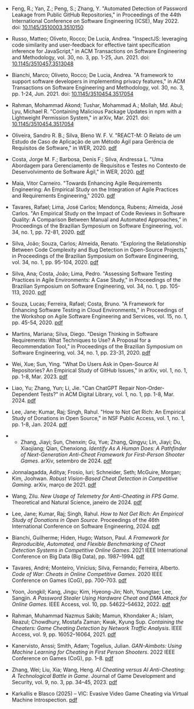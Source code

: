 * Feng, R.; Yan, Z.; Peng, S.; Zhang, Y. "Automated Detection of Password Leakage from Public GitHub Repositories," in Proceedings of the 44th International Conference on Software Engineering (ICSE), May 2022. doi: [10.1145/3510003.3510150](https://doi.org/10.1145/3510003.3510150)

* Russo, Matteo; Oliveto, Rocco; De Lucia, Andrea. "InspectJS: leveraging code similarity and user-feedback for effective taint specification inference for JavaScript," in ACM Transactions on Software Engineering and Methodology, vol. 30, no. 3, pp. 1-25, Jun. 2021. doi: [10.1145/3510457.3513048](https://doi.org/10.1145/3510457.3513048)

* Bianchi, Marco; Oliveto, Rocco; De Lucia, Andrea. "A framework to support software developers in implementing privacy features," in ACM Transactions on Software Engineering and Methodology, vol. 30, no. 3, pp. 1-24, Jun. 2021. doi: [10.1145/3510454.3517054](https://doi.org/10.1145/3510454.3517054)

* Rahman, Mohammad Akond; Tushar, Mohammad A.; Mollah, Md. Abul; Lyu, Michael R. "Containing Malicious Package Updates in npm with a Lightweight Permission System," in arXiv, Mar. 2021. doi: [10.1145/3510454.3517054](https://arxiv.org/pdf/2103.05769.pdf)

* Oliveira, Sandro R. B.; Silva, Bleno W. F. V. "REACT-M: O Relato de um Estudo de Caso de Aplicação de um Método Ágil para Gerência de Requisitos de Software," in WER, 2020. [pdf](https://www.inf.puc-rio.br/wer/WERpapers/artigos/artigos_WER20/10_WER_2020_paper_18.pdf)

* Costa, Jorge M. F.; Barbosa, Denis F.; Silva, Andressa L. "Uma Abordagem para Gerenciamento de Requisitos e Testes no Contexto de Desenvolvimento de Software Ágil," in WER, 2020. [pdf](http://wer.inf.puc-rio.br/WERpapers/artigos/artigos_WER20/03_WER_2020_paper_9.pdf)

* Maia, Vitor Carneiro. "Towards Enhancing Agile Requirements Engineering: An Empirical Study on the Integration of Agile Practices and Requirements Engineering," 2020. [pdf](https://pantheon.ufrj.br/bitstream/11422/14044/1/VitorCarneiroMaia.pdf)

* Tavares, Rafael; Lima, José Carlos; Mendonça, Rubens; Almeida, José Carlos. "An Empirical Study on the Impact of Code Reviews in Software Quality: A Comparison Between Manual and Automated Approaches," in Proceedings of the Brazilian Symposium on Software Engineering, vol. 34, no. 1, pp. 72-81, 2020. [pdf](https://sol.sbc.org.br/index.php/vem/article/view/30278/30084)

* Silva, João; Souza, Carlos; Almeida, Renato. "Exploring the Relationship Between Code Complexity and Bug Detection in Open-Source Projects," in Proceedings of the Brazilian Symposium on Software Engineering, vol. 34, no. 1, pp. 95-104, 2020. [pdf](https://sol.sbc.org.br/index.php/vem/article/view/30284/30090)

* Silva, Ana; Costa, João; Lima, Pedro. "Assessing Software Testing Practices in Agile Environments: A Case Study," in Proceedings of the Brazilian Symposium on Software Engineering, vol. 34, no. 1, pp. 105-113, 2020. [pdf](https://sol.sbc.org.br/index.php/vem/article/view/30288/30094)

* Souza, Lucas; Ferreira, Rafael; Costa, Bruno. "A Framework for Enhancing Software Testing in Cloud Environments," in Proceedings of the Workshop on Agile Software Engineering and Services, vol. 15, no. 1, pp. 45-54, 2020. [pdf](https://sol.sbc.org.br/index.php/washes/article/view/15885/15726)

* Martins, Mariana; Silva, Diego. "Design Thinking in Software Requirements: What Techniques to Use? A Proposal for a Recommendation Tool," in Proceedings of the Brazilian Symposium on Software Engineering, vol. 34, no. 1, pp. 23-31, 2020. [pdf](https://repositorio.pucrs.br/dspace/bitstream/10923/20445/2/Design_Thinking_in_Software_Requirements_What_Techniques_to_Use_A_Proposal_for_a_Recommendation_Tool.pdf)

* Wei, Xue; Sun, Ying. "What Do Users Ask in Open-Source AI Repositories? An Empirical Study of GitHub Issues," in arXiv, vol. 1, no. 1, pp. 1-8, Mar. 2023. [pdf](https://arxiv.org/pdf/2303.09795)

* Liao, Yu; Zhang, Yun; Li, Jie. "Can ChatGPT Repair Non-Order-Dependent Tests?" in ACM Digital Library, vol. 1, no. 1, pp. 1-8, Mar. 2024. [pdf](https://dl.acm.org/doi/pdf/10.1145/3643656.3643900)

* Lee, Jane; Kumar, Raj; Singh, Rahul. "How to Not Get Rich: An Empirical Study of Donations in Open Source," in NSF Public Access, vol. 1, no. 1, pp. 1-8, Jan. 2024. [pdf](https://par.nsf.gov/servlets/purl/10190350)

* - Zhang, Jiayi; Sun, Chenxin; Gu, Yue; Zhang, Qingyu; Lin, Jiayi; Du, Xiaojiang; Qian, Chenxiong. *Identify As A Human Does: A Pathfinder of Next-Generation Anti-Cheat Framework for First-Person Shooter Games*. arXiv, setembro de 2024. [pdf](https://arxiv.org/pdf/2309.04662)

* Jonnalagadda, Aditya; Frosio, Iuri; Schneider, Seth; McGuire, Morgan; Kim, Joohwan. *Robust Vision-Based Cheat Detection in Competitive Gaming*. arXiv, março de 2021. [pdf](https://arxiv.org/pdf/2103.10511)

* Wang, Zilu. *New Usage of Telemetry for Anti-Cheating in FPS Game*. Theoretical and Natural Science, janeiro de 2024. [pdf](https://www.researchgate.net/publication/377473436)

* Lee, Jane; Kumar, Raj; Singh, Rahul. *How to Not Get Rich: An Empirical Study of Donations in Open Source*. Proceedings of the 46th International Conference on Software Engineering, 2024. [pdf](https://par.nsf.gov/servlets/purl/10190350)

* Bianchi, Guilherme; Hiden, Hugo; Watson, Paul. *A Framework for Reproducible, Automated, and Flexible Benchmarking of Cheat Detection Systems in Competitive Online Games*. 2021 IEEE International Conference on Big Data (Big Data), pp. 1987–1994. [pdf](https://ieeexplore.ieee.org/document/9671735)

* Tavares, André; Monteiro, Vinícius; Silva, Fernando; Ferreira, Alberto. *Code of War: Cheats in Online Competitive Games*. 2020 IEEE Conference on Games (CoG), pp. 700–703. [pdf](https://ieeexplore.ieee.org/document/9231651)

* Yoon, Jongkil; Kang, Jingu; Kim, Hyeong-Jin; Noh, Youngtae; Lee, Sangjin. *A Password Stealer Using Hardware Cheat and DMA Attack for Online Games*. IEEE Access, vol. 10, pp. 54622–54632, 2022. [pdf](https://ieeexplore.ieee.org/document/9777355)

* Rahman, Muhammad Nazmus Sakib; Mamun, Khondaker A.; Islam, Reazul; Chowdhury, Mostafa Zaman; Kwak, Kyung Sup. *Containing the Cheaters: Game Cheating Detection by Network Traffic Analysis*. IEEE Access, vol. 9, pp. 16052–16064, 2021. [pdf](https://ieeexplore.ieee.org/document/9352883)

* Kanervisto, Anssi; Smith, Adam; Togelius, Julian. *GAN-Aimbots: Using Machine Learning for Cheating in First Person Shooters*. 2022 IEEE Conference on Games (CoG), pp. 1–8. [pdf](https://ieeexplore.ieee.org/document/9859457)

* Zhang, Wei; Liu, Xia; Wang, Heng. *AI Cheating versus AI Anti-Cheating: A Technological Battle in Game*. Journal of Game Development and Security, vol. 9, no. 3, pp. 34–45, 2023. [pdf](https://www.jgds.org/article/view/ai-cheating-vs-anti-cheating)

* Karkallis e Blasco (2025) – VIC: Evasive Video Game Cheating via Virtual Machine Introspection. [pdf](https://arxiv.org/pdf/2502.12322)
